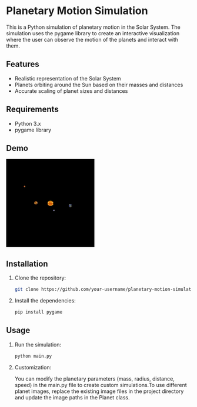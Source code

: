 # Planetary Motion Simulation

This is a Python simulation of planetary motion in the Solar System. The simulation uses the pygame library to create an interactive visualization where the user can observe the motion of the planets and interact with them.

## Features

- Realistic representation of the Solar System
- Planets orbiting around the Sun based on their masses and distances
- Accurate scaling of planet sizes and distances

## Requirements

- Python 3.x
- pygame library

## Demo

![Demo](demo.gif)

## Installation

1. Clone the repository:

   ```bash
   git clone https://github.com/your-username/planetary-motion-simulation.git

2. Install the dependencies:
    ```bash
    pip install pygame

## Usage

1. Run the simulation:

    ```bash
    python main.py

2. Customization:

    You can modify the planetary parameters (mass, radius, distance, speed) in the main.py file to create custom simulations.To use different planet images, replace the existing image files in the project directory and update the image paths in the Planet class.

